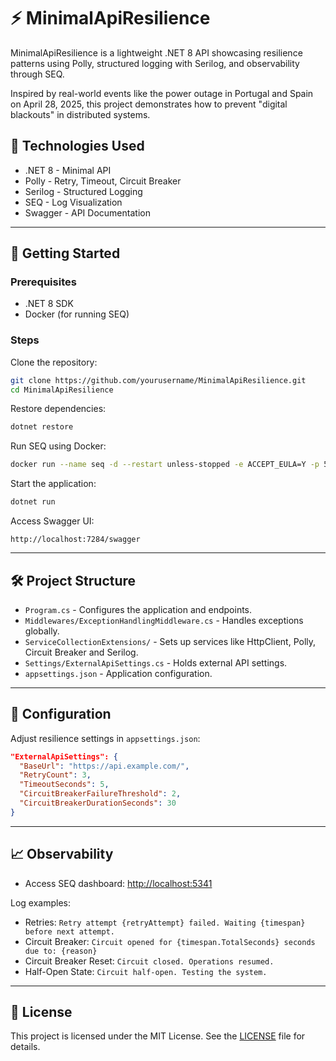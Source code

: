 ﻿# ⚡ MinimalApiResilience

MinimalApiResilience is a lightweight .NET 8 API showcasing resilience patterns using Polly, structured logging with Serilog, and observability through SEQ.

Inspired by real-world events like the power outage in Portugal and Spain on April 28, 2025, this project demonstrates how to prevent "digital blackouts" in distributed systems.


## 🧰 Technologies Used

- .NET 8 - Minimal API
- Polly - Retry, Timeout, Circuit Breaker
- Serilog - Structured Logging
- SEQ - Log Visualization
- Swagger - API Documentation

---

## 🚀 Getting Started

### Prerequisites

- .NET 8 SDK
- Docker (for running SEQ)

### Steps

Clone the repository:

```bash
git clone https://github.com/yourusername/MinimalApiResilience.git
cd MinimalApiResilience
```

Restore dependencies:

```bash
dotnet restore
```

Run SEQ using Docker:

```bash
docker run --name seq -d --restart unless-stopped -e ACCEPT_EULA=Y -p 5341:80 datalust/seq
```

Start the application:

```bash
dotnet run
```

Access Swagger UI:

```
http://localhost:7284/swagger
```

---

## 🛠️ Project Structure

- `Program.cs` - Configures the application and endpoints.
- `Middlewares/ExceptionHandlingMiddleware.cs` - Handles exceptions globally.
- `ServiceCollectionExtensions/` - Sets up services like HttpClient, Polly, Circuit Breaker and Serilog.
- `Settings/ExternalApiSettings.cs` - Holds external API settings.
- `appsettings.json` - Application configuration.

---

## 🔧 Configuration

Adjust resilience settings in `appsettings.json`:

```json
"ExternalApiSettings": {
  "BaseUrl": "https://api.example.com/",
  "RetryCount": 3,
  "TimeoutSeconds": 5,
  "CircuitBreakerFailureThreshold": 2,
  "CircuitBreakerDurationSeconds": 30
}
```

---

## 📈 Observability

- Access SEQ dashboard: [http://localhost:5341](http://localhost:5341)

Log examples:

- Retries: `Retry attempt {retryAttempt} failed. Waiting {timespan} before next attempt.`
- Circuit Breaker: `Circuit opened for {timespan.TotalSeconds} seconds due to: {reason}`
- Circuit Breaker Reset: `Circuit closed. Operations resumed.`
- Half-Open State: `Circuit half-open. Testing the system.`

---

## 📄 License

This project is licensed under the MIT License. See the [LICENSE](LICENSE) file for details.
